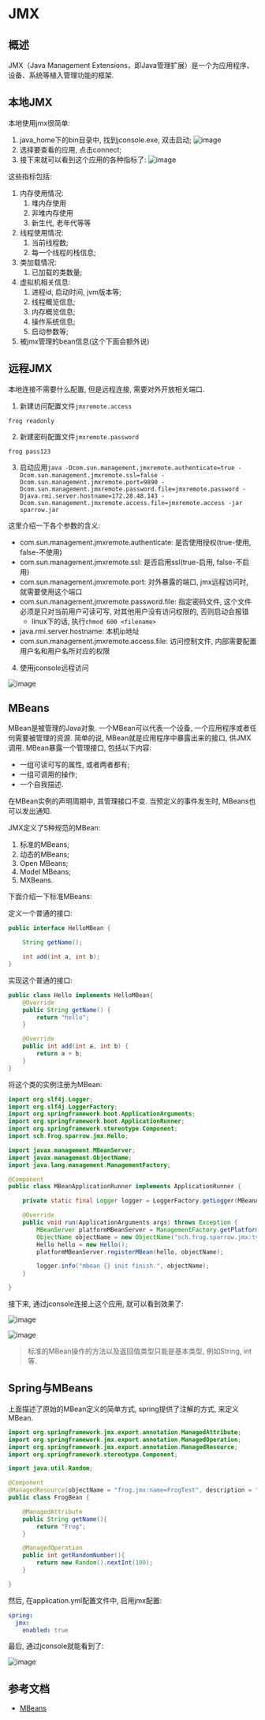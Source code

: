 # JMX

## 概述

JMX（Java Management Extensions，即Java管理扩展）是一个为应用程序、设备、系统等植入管理功能的框架.

## 本地JMX

本地使用jmx很简单:

1. java_home下的bin目录中, 找到jconsole.exe, 双击启动;
![image](img/jmx_start.png)
2. 选择要查看的应用, 点击connect;
3. 接下来就可以看到这个应用的各种指标了:
![image](img/jmx_metrics_local.png)

这些指标包括:
1. 内存使用情况:
   1. 堆内存使用
   2. 非堆内存使用
   3. 新生代, 老年代等等
2. 线程使用情况:
   1. 当前线程数;
   2. 每一个线程的栈信息;
3. 类加载情况:
   1. 已加载的类数量;
4. 虚拟机相关信息:
   1. 进程id, 启动时间, jvm版本等;
   2. 线程概览信息;
   3. 内存概览信息;
   4. 操作系统信息;
   5. 启动参数等;
5. 被jmx管理的bean信息(这个下面会额外说)

## 远程JMX

本地连接不需要什么配置, 但是远程连接, 需要对外开放相关端口.

1. 新建访问配置文件```jmxremote.access```

```
frog readonly
```

2. 新建密码配置文件```jmxremote.password```

```
frog pass123
```

3. 启动应用```java -Dcom.sun.management.jmxremote.authenticate=true -Dcom.sun.management.jmxremote.ssl=false -Dcom.sun.management.jmxremote.port=9890 -Dcom.sun.management.jmxremote.password.file=jmxremote.password -Djava.rmi.server.hostname=172.28.48.143 -Dcom.sun.management.jmxremote.access.file=jmxremote.access -jar sparrow.jar```

这里介绍一下各个参数的含义:

* com.sun.management.jmxremote.authenticate: 是否使用授权(true-使用, false-不使用)
* com.sun.management.jmxremote.ssl: 是否启用ssl(true-启用, false-不启用)
* com.sun.management.jmxremote.port: 对外暴露的端口, jmx远程访问时, 就需要使用这个端口
* com.sun.management.jmxremote.password.file: 指定密码文件, 这个文件必须是只对当前用户可读可写, 对其他用户没有访问权限的, 否则启动会报错
  * linux下的话, 执行```chmod 600 <filename>```
* java.rmi.server.hostname: 本机ip地址
* com.sun.management.jmxremote.access.file: 访问控制文件, 内部需要配置用户名和用户名所对应的权限

4. 使用jconsole远程访问

![image](img/jmx_remote_connection.png)

## MBeans

MBean是被管理的Java对象. 一个MBean可以代表一个设备, 一个应用程序或者任何需要被管理的资源. 简单的说, MBean就是应用程序中暴露出来的接口, 供JMX调用. MBean暴露一个管理接口, 包括以下内容:

* 一组可读可写的属性, 或者两者都有;
* 一组可调用的操作;
* 一个自我描述.

在MBean实例的声明周期中, 其管理接口不变. 当预定义的事件发生时, MBeans也可以发出通知.

JMX定义了5种规范的MBean:

1. 标准的MBeans;
2. 动态的MBeans;
3. Open MBeans;
4. Model MBeans;
5. MXBeans.

下面介绍一下标准MBeans:

定义一个普通的接口:

```java
public interface HelloMBean {

    String getName();

    int add(int a, int b);
}
```

实现这个普通的接口:

```java
public class Hello implements HelloMBean{
    @Override
    public String getName() {
        return "hello";
    }

    @Override
    public int add(int a, int b) {
        return a + b;
    }
}
```

将这个类的实例注册为MBean:

```java
import org.slf4j.Logger;
import org.slf4j.LoggerFactory;
import org.springframework.boot.ApplicationArguments;
import org.springframework.boot.ApplicationRunner;
import org.springframework.stereotype.Component;
import sch.frog.sparrow.jmx.Hello;

import javax.management.MBeanServer;
import javax.management.ObjectName;
import java.lang.management.ManagementFactory;

@Component
public class MBeanApplicationRunner implements ApplicationRunner {

    private static final Logger logger = LoggerFactory.getLogger(MBeanApplicationRunner.class);

    @Override
    public void run(ApplicationArguments args) throws Exception {
        MBeanServer platformMBeanServer = ManagementFactory.getPlatformMBeanServer();
        ObjectName objectName = new ObjectName("sch.frog.sparrow.jmx:type=Hello");
        Hello hello = new Hello();
        platformMBeanServer.registerMBean(hello, objectName);

        logger.info("mbean {} init finish.", objectName);
    }

}
```

接下来, 通过jconsole连接上这个应用, 就可以看到效果了:

![image](img/mbean_attr.png)

![image](img/mbean_operation.png)

> 标准的MBean操作的方法以及返回值类型只能是基本类型, 例如String, int等.


## Spring与MBeans

上面描述了原始的MBean定义的简单方式, spring提供了注解的方式, 来定义MBean.

```java
import org.springframework.jmx.export.annotation.ManagedAttribute;
import org.springframework.jmx.export.annotation.ManagedOperation;
import org.springframework.jmx.export.annotation.ManagedResource;
import org.springframework.stereotype.Component;

import java.util.Random;

@Component
@ManagedResource(objectName = "frog.jmx:name=FrogTest", description = "frog test")
public class FrogBean {

    @ManagedAttribute
    public String getName(){
        return "Frog";
    }

    @ManagedOperation
    public int getRandomNumber(){
        return new Random().nextInt(100);
    }

}
```

然后, 在application.yml配置文件中, 启用jmx配置:

```yml
spring:
  jmx:
    enabled: true
```

最后, 通过jconsole就能看到了:

![image](img/mbean_spring.png)



## 参考文档

* [MBeans](http://www.tianshouzhi.com/api/tutorials/jmx/34)